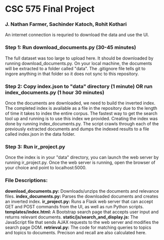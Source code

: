 # CSC 575 Final Project

### J. Nathan Farmer, Sachinder Katoch, Rohit Kothari

An internet connection is requried to download the data and use the UI.

### Step 1: Run download_documents.py (30-45 minutes)
The full dataset was too large to upload here. It should be downloaded by running download_documents.py. On your local machine, the documents will be extracted to a folder called "data". The .gitignore file tells git to ingore anything in that folder so it does not sync to this repository.

### Step 2: Copy index.json to "data" directory (1 minute) OR run index_documents.py (1 hour 30 minutes)
Once the documents are downloaded, we need to build the inverted index. The completed index is available as a file in the repository due to the length of time it takes to index the entire corpus. The fastest way to get the search tool up and running is to use this index we provided. Creating the index was done by running index_documents.py. The script crawls through each of the previously extracted documents and dumps the indexed results to a file called index.json in the data folder.

### Step 3: Run ir_project.py
Once the index is in your "data" directory, you can launch the web server by running ir_project.py. Once the web server is running, open the browser of your choice and point to localhost:5000.

### File Descriptions:
**download_documents.py:** Downloads/unzips the documents and relevance files.
**index_documents.py:** Parses the downloaded documents and creates an inverted index.
**ir_project.py:** Runs a Flask web server that can accept GET and POST commands from the UI, as well as run Python scripts.
**templates/index.html:** A Bootstrap search page that accepts user input and returns relevant documents.
**static/js/search_and_display.js:** The JavaScript file that sends AJAX requests to the web server and modifies the search page DOM.
**retrieval.py:** The code for matching queries to topics and topics to documents. Precison and recall are also calculated here.